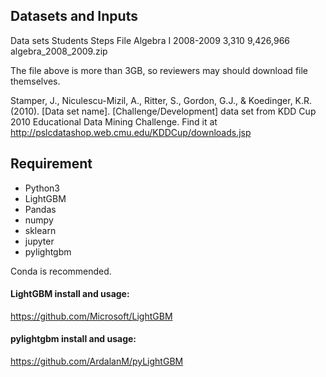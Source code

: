 ## Datasets and Inputs

Data sets    Students	Steps	File
Algebra I 2008-2009	3,310	9,426,966	algebra_2008_2009.zip

The file above is more than 3GB, so reviewers may should download file themselves.

Stamper, J., Niculescu-Mizil, A., Ritter, S., Gordon, G.J., & Koedinger, K.R. (2010). [Data set name]. [Challenge/Development] data set from KDD Cup 2010 Educational Data Mining Challenge. Find it at http://pslcdatashop.web.cmu.edu/KDDCup/downloads.jsp


## Requirement
- Python3
- LightGBM
- Pandas
- numpy
- sklearn
- jupyter
- pylightgbm

Conda is recommended.


#### LightGBM install and usage:
https://github.com/Microsoft/LightGBM

#### pylightgbm install and usage: 
https://github.com/ArdalanM/pyLightGBM

